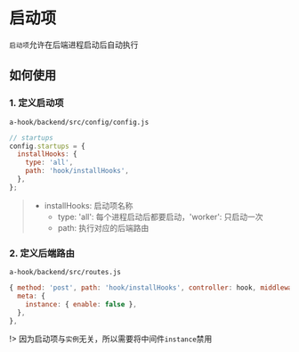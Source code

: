 # 启动项

`启动项`允许在后端进程启动后自动执行

## 如何使用

### 1. 定义启动项

`a-hook/backend/src/config/config.js`

```javascript
// startups
config.startups = {
  installHooks: {
    type: 'all',
    path: 'hook/installHooks',
  },
};
```

> - installHooks: 启动项名称
>   - type: 'all': 每个进程启动后都要启动，'worker': 只启动一次
>   - path: 执行对应的后端路由

### 2. 定义后端路由

`a-hook/backend/src/routes.js`

```javascript
{ method: 'post', path: 'hook/installHooks', controller: hook, middlewares: 'inner',
  meta: {
    instance: { enable: false },
  },
},
```

!> 因为启动项与`实例`无关，所以需要将中间件`instance`禁用
